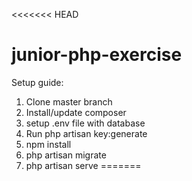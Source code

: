 <<<<<<< HEAD
# junior-php-exercise

Setup guide:

1. Clone master branch
2. Install/update composer
3. setup .env file with database
4. Run php artisan key:generate
5. npm install
6. php artisan migrate
7. php artisan serve
=======
